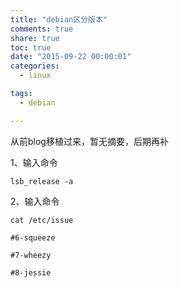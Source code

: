 ```yaml
---
title: "debian区分版本"
comments: true
share: true
toc: true
date: "2015-09-22 00:00:01"
categories:
  - linux

tags:
  - debian

---
```




从前blog移植过来，暂无摘要，后期再补

<!--more-->

  

1、输入命令

    lsb_release -a

2、输入命令

    cat /etc/issue

    #6-squeeze
    
    #7-wheezy
    
    #8-jessie